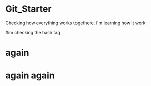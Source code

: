 # Git_Starter
Checking how everything works togethere.
i'm learning how it work

#im checking the hash tag

# again
# again again
